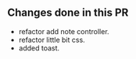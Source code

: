## Changes done in this PR

- refactor add note controller.
- refactor little bit css.
- added toast.
